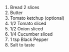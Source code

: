 1. Bread 2 slices
2. Butter
3. Tomato ketchup (optional)
4. 1/2 Tomato sliced
5. 1/2 Onion sliced
6. 1/4 Cucumber sliced
7. 1 tsp Black Pepper
8. Salt to taste
